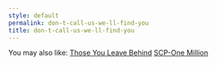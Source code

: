 ```yaml
---
style: default
permalink: don-t-call-us-we-ll-find-you
title: don-t-call-us-we-ll-find-you
---
```

You may also like:
[Those You Leave Behind](http://scp-wiki.net/those-you-leave-behind)
[SCP-One Million](http://scp-wiki.net/scp-one-million)